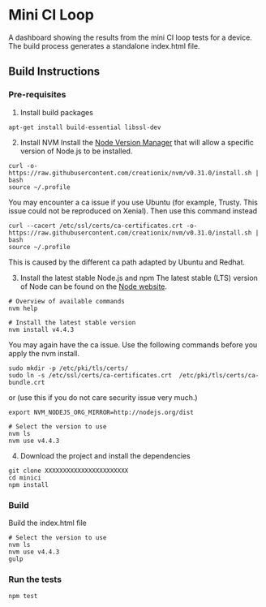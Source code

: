 # Mini CI Loop

A dashboard showing the results from the mini CI loop tests for a device.
The build process generates a standalone index.html file.

## Build Instructions

### Pre-requisites

1. Install build packages
```
apt-get install build-essential libssl-dev
```

2. Install NVM
Install the [Node Version Manager](https://github.com/creationix/nvm) that will allow a specific
version of Node.js to be installed.
```
curl -o- https://raw.githubusercontent.com/creationix/nvm/v0.31.0/install.sh | bash
source ~/.profile
```

You may encounter a ca issue if you use Ubuntu (for example, Trusty. This issue could not be reproduced on Xenial). Then use this command instead
```
curl --cacert /etc/ssl/certs/ca-certificates.crt -o- https://raw.githubusercontent.com/creationix/nvm/v0.31.0/install.sh | bash
source ~/.profile
```

This is caused by the different ca path adapted by Ubuntu and Redhat.

3. Install the latest stable Node.js and npm
The latest stable (LTS) version of Node can be found on the [Node website](nodejs.org).
```
# Overview of available commands
nvm help

# Install the latest stable version
nvm install v4.4.3
```

You may again have the ca issue. Use the following commands before you apply the nvm install.
```
sudo mkdir -p /etc/pki/tls/certs/
sudo ln -s /etc/ssl/certs/ca-certificates.crt  /etc/pki/tls/certs/ca-bundle.crt
```
or
(use this if you do not care security issue very much.)
```
export NVM_NODEJS_ORG_MIRROR=http://nodejs.org/dist
```
```
# Select the version to use
nvm ls
nvm use v4.4.3
```

4. Download the project and install the dependencies
```
git clone XXXXXXXXXXXXXXXXXXXXXXX
cd minici
npm install
```

### Build
Build the index.html file
```
# Select the version to use
nvm ls
nvm use v4.4.3
gulp
```

### Run the tests
```
npm test
```
